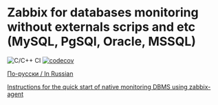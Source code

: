 # Zabbix for databases monitoring without externals scrips and etc (MySQL, PgSQl, Oracle, MSSQL)

![C/C++ CI](https://github.com/CHERTS/zabbix_dbmon/workflows/C/C++%20CI/badge.svg)
[![codecov](https://codecov.io/gh/CHERTS/zabbix_dbmon/branch/master/graph/badge.svg?token=P0VGHVU4HE)](https://codecov.io/gh/CHERTS/zabbix_dbmon)

[По-русски / In Russian](README.ru.md)

[Instructions for the quick start of native monitoring DBMS using zabbix-agent](HOWTO_START_DBMON.md)

